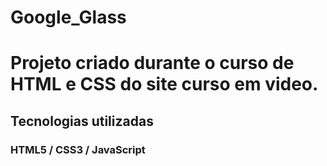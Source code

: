 # Google_Glass
 
# Projeto criado durante o curso de HTML e CSS do site curso em video.

## Tecnologias utilizadas

### HTML5 / CSS3 / JavaScript
